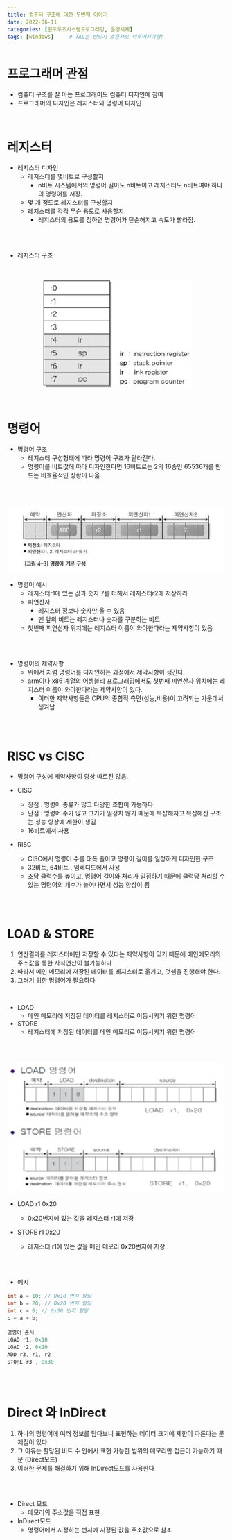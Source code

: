 ```yaml
---
title: 컴퓨터 구조에 대한 두번째 이야기
date: 2022-06-11
categories: [윈도우즈시스템프로그래밍, 운영체제]
tags: [windows]		# TAG는 반드시 소문자로 이루어져야함!
---
```


프로그래머 관점
========================
* 컴퓨터 구조를 잘 아는 프로그래머도 컴퓨터 디자인에 참여
* 프로그래머의 디자인은 레지스터와 명령어 디자인

<br>

레지스터
============================
* 레지스터 디자인
  * 레지스터를 몇비트로 구성할지
    * n비트 시스템에서의 명령어 길이도 n비트이고 레지스터도 n비트여야 하나의 명령어를 저장.
  * 몇 개 정도로 레지스터를 구성할지
  * 레지스터를 각각 무슨 용도로 사용할지
    * 레지스터의 용도를 정하면 명령어가 단순해지고 속도가 빨라짐.

<br><br>

* 레지스터 구조

<br>

<p align="center"><img src="../../assets/img/rr.png" width=350 height =250></p>

<br>


명령어
================================


* 명령어 구조
  * 레지스터 구성형태에 따라 명령어 구조가 달라진다.
  * 명령어를 비트값에 따라 디자인한다면 16비트로는 2의 16승인 65536개를 만드는 비효율적인 상황이 나옮.

<br><br>



<p align="center"><img src="../../assets/img/com.png"></p>


* 명령어 예시
  * 레지스터r1에 있는 값과 숫자 7를 더해서 레지스터r2에 저장하라
  * 피연산자
    *  레지스터 정보나 숫자만 올 수 있음
    *  맨 앞의 비트는 레지스터나 숫자를 구분하는 비트
   * 첫번째 피연산자 위치에는 레지스터 이름이 와야한다라는 제약사항이 있음

<br><br>

* 명령어의 제약사항
  * 위에서 처럼 명령어를 디자인하는 과정에서 제약사항이 생긴다.
  * arm이나 x86 계열의 어셈블리 프로그래밍에서도 첫번째 피연산자 위치에는 레지스터 이름이 와야한다라는 제약사항이 있다.
    * 이러한 제약사항들은 CPU의 종합적 측면(성능,비용)이 고려되는 가운데서 생겨남
  

<br><br>

RISC vs CISC
======================
* 명령어 구성에 제약사항이 항상 따르진 않음.


* CISC
  * 장점 : 명령어 종류가 많고 다양한 조합이 가능하다
  * 단점 : 명령어 수가 많고 크기가 일정치 않기 때문에 복잡해지고 복잡해진 구조는 성능 향상에 제한이 생김
  * 16비트에서 사용


* RISC
  * CISC에서 명령어 수를 대폭 줄이고 명령어 길이를 일정하게 디자인한 구조
  * 32비트, 64비트 , 임베디드에서 사용
  * 초당 클럭수를 높이고, 명령어 길이와 처리가 일정하기 때문에 클럭당 처리할 수 있는 명령어의 개수가 늘어나면서 성능 향상이 됨

<br><br>

LOAD & STORE
===============================
1. 연산결과를 레지스터에만 저장할 수 있다는 제약사항이 있기 때문에 메인메모리의 주소값을 통한 사칙연산이 불가능하다  
2. 따라서 메인 메모리에 저장된 데이터를 레지스터로 옮기고, 덧셈을 진행해야 한다.  
3. 그러기 위한 명령어가 필요하다

<br>

* LOAD
  * 메인 메모리에 저장된 데이터를 레지스터로 이동시키기 위한 명령어
* STORE
  * 레지스터에 저장된 데이터를 메인 메모리로 이동시키기 위한 명령어

<br><br>



<p align="center"><img src="../../assets/img/LS.png" width =500 height=300></p>


* LOAD r1 0x20
  * 0x20번지에 있는 값을 레지스터 r1에 저장

* STORE r1 0x20
  * 레지스터 r1에 있는 값을 메인 메모리 0x20번지에 저장
  

<br><br>

* 예시  

```c++
int a = 10; // 0x10 번지 할당
int b = 20; // 0x20 번지 할당
int c = 0; // 0x30 번지 할당
c = a + b; 

명령어 순서
LOAD r1, 0x10  
LOAD r2, 0x20  
ADD r3, r1, r2
STORE r3 , 0x30
```


<br><br>

Direct 와 InDirect
===================
1. 하나의 명령어에 여러 정보를 담다보니 표현하는 데이터 크기에 제한이 따른다는 문제점이 있다.
2. 그 이유는 할당된 비트 수 안에서 표현 가능한 범위의 메모리만 접근이 가능하기 때문 (Direct모드)
3. 이러한 문제를 해결하기 위해 InDirect모드를 사용한다

<br><br>

* Direct 모드
  * 메모리의 주소값을 직접 표현
* InDirect모드
  * 명령어에서 지정하는 번지에 지정된 값을 주소값으로 참조


